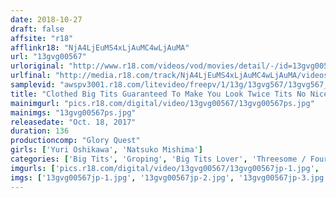 ```yaml
---
date: 2018-10-27
draft: false
affsite: "r18"
afflinkr18: "NjA4LjEuMS4xLjAuMC4wLjAuMA"
url: "13gvg00567"
urloriginal: "http://www.r18.com/videos/vod/movies/detail/-/id=13gvg00567"
urlfinal: "http://media.r18.com/track/NjA4LjEuMS4xLjAuMC4wLjAuMA/videos/vod/movies/detail/-/id=13gvg00567"
samplevid: "awspv3001.r18.com/litevideo/freepv/1/13g/13gvg567/13gvg567_dmb_w.mp4"
title: "Clothed Big Tits Guaranteed To Make You Look Twice Tits No Nice, You'll Know Even When They're Covered In Clothes Yuri Oshikawa & Natsuko Mishima"
mainimgurl: "pics.r18.com/digital/video/13gvg00567/13gvg00567ps.jpg"
mainimgs: "13gvg00567ps.jpg"
releasedate: "Oct. 18, 2017"
duration: 136
productioncomp: "Glory Quest"
girls: ['Yuri Oshikawa', 'Natsuko Mishima']
categories: ['Big Tits', 'Groping', 'Big Tits Lover', 'Threesome / Foursome', 'Hi-Def']
imgurls: ['pics.r18.com/digital/video/13gvg00567/13gvg00567jp-1.jpg', 'pics.r18.com/digital/video/13gvg00567/13gvg00567jp-2.jpg', 'pics.r18.com/digital/video/13gvg00567/13gvg00567jp-3.jpg', 'pics.r18.com/digital/video/13gvg00567/13gvg00567jp-4.jpg', 'pics.r18.com/digital/video/13gvg00567/13gvg00567jp-5.jpg', 'pics.r18.com/digital/video/13gvg00567/13gvg00567jp-6.jpg', 'pics.r18.com/digital/video/13gvg00567/13gvg00567jp-7.jpg', 'pics.r18.com/digital/video/13gvg00567/13gvg00567jp-8.jpg', 'pics.r18.com/digital/video/13gvg00567/13gvg00567jp-9.jpg', 'pics.r18.com/digital/video/13gvg00567/13gvg00567jp-10.jpg', 'pics.r18.com/digital/video/13gvg00567/13gvg00567jp-11.jpg', 'pics.r18.com/digital/video/13gvg00567/13gvg00567jp-12.jpg', 'pics.r18.com/digital/video/13gvg00567/13gvg00567jp-13.jpg', 'pics.r18.com/digital/video/13gvg00567/13gvg00567jp-14.jpg', 'pics.r18.com/digital/video/13gvg00567/13gvg00567jp-15.jpg', 'pics.r18.com/digital/video/13gvg00567/13gvg00567jp-16.jpg', 'pics.r18.com/digital/video/13gvg00567/13gvg00567jp-17.jpg', 'pics.r18.com/digital/video/13gvg00567/13gvg00567jp-18.jpg', 'pics.r18.com/digital/video/13gvg00567/13gvg00567jp-19.jpg', 'pics.r18.com/digital/video/13gvg00567/13gvg00567jp-20.jpg']
imgs: ['13gvg00567jp-1.jpg', '13gvg00567jp-2.jpg', '13gvg00567jp-3.jpg', '13gvg00567jp-4.jpg', '13gvg00567jp-5.jpg', '13gvg00567jp-6.jpg', '13gvg00567jp-7.jpg', '13gvg00567jp-8.jpg', '13gvg00567jp-9.jpg', '13gvg00567jp-10.jpg', '13gvg00567jp-11.jpg', '13gvg00567jp-12.jpg', '13gvg00567jp-13.jpg', '13gvg00567jp-14.jpg', '13gvg00567jp-15.jpg', '13gvg00567jp-16.jpg', '13gvg00567jp-17.jpg', '13gvg00567jp-18.jpg', '13gvg00567jp-19.jpg', '13gvg00567jp-20.jpg']
---
```

